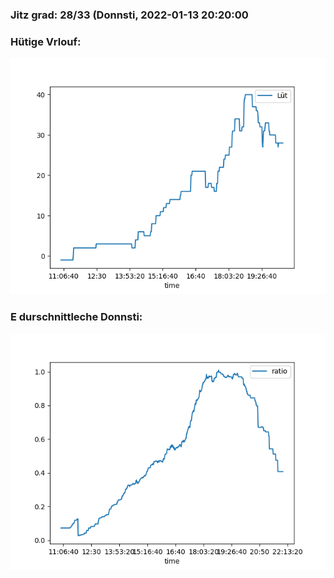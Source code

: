 ### Jitz grad: 28/33 (Donnsti, 2022-01-13 20:20:00

### Hütige Vrlouf:
![Graph](Today.png)

### E durschnittleche Donnsti:
![Graph](Donnsti.png)